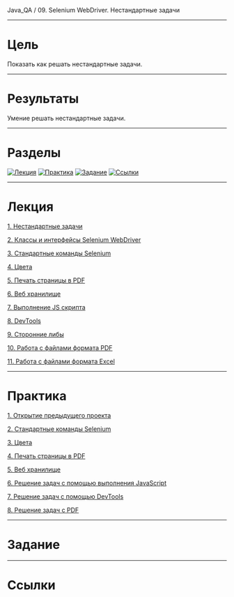 Java_QA / 09. Selenium WebDriver. Нестандартные задачи

***

# Цель

Показать как решать нестандартные задачи.

***

# Результаты

Умение решать нестандартные задачи.

***

# Разделы

[![Лекция](https://img.shields.io/badge/-Лекция-ee99ff)](1.%20Лекция.md)
[![Практика](https://img.shields.io/badge/-Практика-aaffaa)](2.%20Практика.md)
[![Задание](https://img.shields.io/badge/-Задание-99ffee)](3.%20Задание.md)
[![Ссылки](https://img.shields.io/badge/-Ссылки-ffee99)](4.%20Ссылки.md)

***

# Лекция

[1. Нестандартные задачи](1.%20Лекция.md#1-Нестандартные-задачи)

[2. Классы и интерфейсы Selenium WebDriver](1.%20Лекция.md#2-Классы-и-интерфейсы-Selenium-WebDriver)

[3. Стандартные команды Selenium](1.%20Лекция.md#3-Стандартные-команды-Selenium)

[4. Цвета](1.%20Лекция.md#4-Цвета)

[5. Печать страницы в PDF](1.%20Лекция.md#5-Печать-страницы-в-PDF)

[6. Веб хранилище](1.%20Лекция.md#6-Веб-хранилище)

[7. Выполнение JS скрипта](1.%20Лекция.md#7-Выполнение-JS-скрипта)

[8. DevTools](1.%20Лекция.md#8-DevTools)

[9. Сторонние либы](1.%20Лекция.md#9-Сторонние-либы)

[10. Работа с файлами формата PDF](1.%20Лекция.md#10-Работа-с-файлами-формата-PDF)

[11. Работа с файлами формата Excel](1.%20Лекция.md#11-Работа-с-файлами-формата-Excel)

***

# Практика

[1. Открытие предыдущего проекта](2.%20Практика.md#1-Открытие-предыдущего-проекта)

[2. Стандартные команды Selenium](2.%20Практика.md#2-Стандартные-команды-Selenium)

[3. Цвета](2.%20Практика.md#3-Цвета)

[4. Печать страницы в PDF](2.%20Практика.md#4-Печать-страницы-в-PDF)

[5. Веб хранилище](2.%20Практика.md#5-Веб-хранилище)

[6. Решение задач с помощью выполнения JavaScript](2.%20Практика.md#6-Решение-задач-с-помощью-выполнения-JavaScript)

[7. Решение задач с помощью DevTools](2.%20Практика.md#7-Решение-задач-с-помощью-DevTools)

[8. Решение задач с PDF](2.%20Практика.md#8-Решение-задач-с-PDF)

***

# Задание

***

# Ссылки